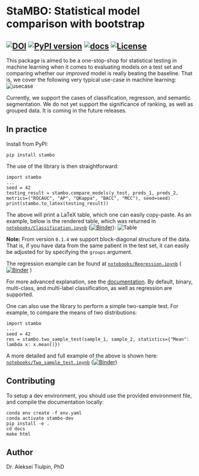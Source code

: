# StaMBO: Statistical model comparison with bootstrap 
[![DOI](https://zenodo.org/badge/747404839.svg)](https://zenodo.org/doi/10.5281/zenodo.10669416)
[![PyPI version](https://badge.fury.io/py/stambo.svg?branch=master)](https://badge.fury.io/py/stambo)
[![docs](https://github.com/imedslab/stambo/workflows/documentation/badge.svg)](https://imedslab.github.io/stambo/)
[![License](http://img.shields.io/badge/license-MIT-brightgreen.svg?style=flat)](LICENSE.md)
------------------------
This package is aimed to be a one-stop-shop for statistical testing in machine learning when it comes to evaluating models on a test set and comparing whether our *improved* model is really beating the baseline. That is, we cover the following very typical use-case in machine learning:
![usecase](docs/source/_static/usecase.png)

Currently, we support the cases of classification, regresson, and semantic segmentation. We do not yet support the significance of ranking, as well as grouped data. It is coming in the future releases.

## In practice
Install from PyPI:
```
pip install stambo
```

The use of the library is then straightforward:
```
import stambo
...
seed = 42
testing_result = stambo.compare_models(y_test, preds_1, preds_2, metrics=("ROCAUC", "AP", "QKappa", "BACC", "MCC"), seed=seed)
print(stambo.to_latex(testing_result))
```

The above will print a LaTeX table, which one can easily copy-paste. As an example, below is the rendered table, which was returned in [`notebooks/Classification.ipynb`](https://github.com/Oulu-IMEDS/stambo/blob/main/notebooks/Classification.ipynb) ([![Binder](https://mybinder.org/badge_logo.svg)](https://mybinder.org/v2/gh/Oulu-IMEDS/stambo/main?labpath=notebooks%2FClassification.ipynb)):
![Table](docs/source/_static/example_table.png)

**Note:** From version `0.1.4` we support block-diagonal structure of the data. That is, if you have data from the same patient in the test set, it can easily be adjusted for by specifying the `groups` argument. 

The regression example can be found at [`notebooks/Regression.ipynb`](https://github.com/Oulu-IMEDS/stambo/blob/main/notebooks/Regression.ipynb) ([![Binder](https://mybinder.org/badge_logo.svg)](https://mybinder.org/v2/gh/Oulu-IMEDS/stambo/main?labpath=notebooks%2FRegression.ipynb)
)

For more advanced explanation, see the [documentation](https://oulu-imeds.github.io/stambo/). By default, binary, multi-class, and multi-label classification, as well as regression are supported.

One can also use the library to perform a simple two-sample test. For example, to compare the means of two distributions:
```
import stambo
...
seed = 42
res = stambo.two_sample_test(sample_1, sample_2, statistics={"Mean": lambda x: x.mean()})
```

A more detailed and full example of the above is shown here: [`notebooks/Two_sample_test.ipynb`](notebooks/Two_sample_test.ipynb) ([![Binder](https://mybinder.org/badge_logo.svg)](https://mybinder.org/v2/gh/Oulu-IMEDS/stambo/main?labpath=notebooks%2FTwo_sample_test.ipynb))

## Contributing

To setup a dev environment, you should use the provided environment file, and compile the documentation locally:
```
conda env create -f env.yaml
conda activate stambo-dev
pip install -e .
cd docs
make html
```

## Author
Dr. Aleksei Tiulpin, PhD
